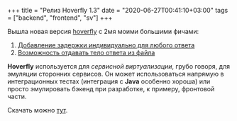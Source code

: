 +++
title = "Релиз Hoverfly 1.3"
date = "2020-06-27T00:41:10+03:00"
tags = ["backend", "frontend", "sv"]
+++

Вышла новая версия [hoverfly](http://hoverfly.io/) с 2мя моими большими фичами:

1. [Добавление задержки индивидуально для любого ответа](https://docs.hoverfly.io/en/latest/pages/tutorials/basic/delays/specificresponses/specificresponses.html) 
2. [Возможность отдавать тело ответа из файла](https://docs.hoverfly.io/en/latest/pages/keyconcepts/simulations/pairs.html?highlight=bodyFile#serving-response-bodies-from-files)

**Hoverfly** используется для *сервисной виртуализации*, грубо говоря, для эмуляции сторонних сервисов. Он может
использоваться напрямую в интеграционных тестах (интеграция с **Java** особенно хороша) или просто эмулировать бэкенд
при разработке, к примеру, фронтовой части.

Скачать можно [тут](https://github.com/SpectoLabs/hoverfly/releases/tag/v1.3.0).